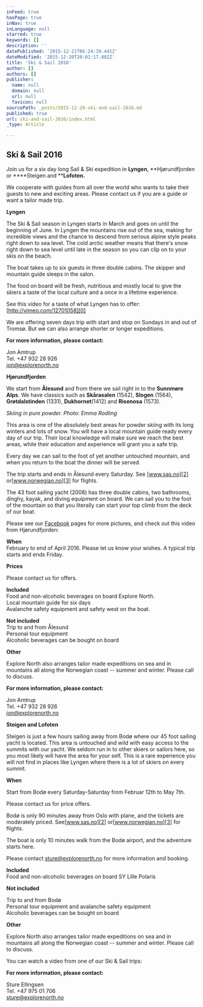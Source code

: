 ```yaml
---
inFeed: true
hasPage: true
inNav: true
inLanguage: null
starred: true
keywords: []
description: ''
datePublished: '2015-12-21T06:24:39.441Z'
dateModified: '2015-12-20T20:01:17.882Z'
title: 'Ski & Sail 2016'
author: []
authors: []
publisher:
  name: null
  domain: null
  url: null
  favicon: null
sourcePath: _posts/2015-12-20-ski-and-sail-2016.md
published: true
url: ski-and-sail-2016/index.html
_type: Article

---
```

## Ski & Sail 2016

Join us for a six day long Sail & Ski expedition in **Lyngen**, **Hjørundfjorden or ****Steigen and ****Lofoten.**

We cooperate with guides from all over the world who wants to take their guests to new and exciting areas. Please contact us if you are a guide or want a tailor made trip.

**Lyngen**

The Ski & Sail season in Lyngen starts in March and goes on until the beginning of June.  In Lyngen the mountains rise out of the sea, making for incredible views and the chance to descend from serious alpine style peaks right down to sea level.  The cold arctic weather means that there's snow right down to sea level until late in the season so you can clip on to your skis on the beach.

The boat takes up to six guests in three double cabins. The skipper and mountain guide sleeps in the salon.

The food on board will be fresh, nutritious and mostly local to give the skiers a taste of the local culture and a once in a lifetime experience.

See this video for a taste of what Lyngen has to offer:[http://vimeo.com/12701058][0]

We are offering seven days trip with start and stop on Sundays in and out of Tromsø. But we can also arrange shorter or longer expeditions.

**For more information, please contact:**

Jon Amtrup  
Tel. +47 932 28 926  
[jon@explorenorth.no][1]

**Hjørundfjorden**

We start from **Ålesund** and from there we sail right in to the **Sunnmøre Alps**. We have classics such as **Skårasalen** (1542), **Slogen** (1564), **Grøtdalstinden** (1331), **Dukhornet**(1412) and **Risenosa** (1573).

_Skiing in pure powder. Photo: Emma Rodling_

This area is one of the absolutely best areas for powder skiing with its long winters and lots of snow. You will have a local mountain guide ready every day of our trip. Their local knowledge will make sure we reach the best areas, while their education and experience will grant you a safe trip.

Every day we can sail to the foot of yet another untouched mountain, and when you return to the boat the dinner will be served.

The trip starts and ends in Ålesund every Saturday. See [www.sas.no][2] or[www.norwegian.no][3] for flights.

The 43 foot sailing yacht (2008) has three double cabins, two bathrooms, dinghy, kayak, and diving equipment on board.  We can sail you to the foot of the mountain so that you literally can start your top climb from the deck of our boat.

Please see our [Facebook][4] pages for more pictures, and check out this video from Hjørundfjorden: 

**When**  
February to end of April 2016\. Please let us know your wishes. A typical trip starts and ends Friday.

**Prices**

Please contact us for offers.

**Included**  
Food and non-alcoholic beverages on board Explore North.  
Local mountain guide for six days  
Avalanche safety equipment and safety west on the boat.

**Not included**  
Trip to and from Ålesund  
Personal tour equipment  
Alcoholic beverages can be bought on board

**Other**

Explore North also arranges tailor made expeditions on sea and in mountains all along the Norwegian coast -- summer and winter. Please call to discuss.

**For more information, please contact:**

Jon Amtrup  
Tel. +47 932 28 926  
[jon@explorenorth.no][1]

**Steigen and Lofoten**

Steigen is just a few hours sailing away from Bodø where our 45 foot sailing yacht is located. This area is untouched and wild with easy access to the summits with our yacht. We seldom run in to other skiers or sailors here, so you most likely will have the area for your self. This is a rare experience you will not find in places like Lyngen where there is a lot of skiers on every summit.

**When**

Start from Bodø every Saturday-Saturday from Februar 12th to May 7th.

Please contact us for price offers.

Bodø is only 90 minutes away from Oslo with plane, and the tickets are moderately priced. See[www.sas.no][2] or[www.norwegian.no][3] for flights.

The boat is only 10 minutes walk from the Bodø airport, and the adventure starts here.

Please contact [sture@explorenorth.no][5] for more information and booking.

**Included**  
Food and non-alcoholic beverages on board SY Lille Polaris

**Not included**

Trip to and from Bodø  
Personal tour equipment and avalanche safety equipment  
Alcoholic beverages can be bought on board

**Other**

Explore North also arranges tailor made expeditions on sea and in mountains all along the Norwegian coast -- summer and winter. Please call to discuss.

You can watch a video from one of our Ski & Sail trips:

**For more information, please contact:**

Sture Ellingsen  
Tel. +47 975 01 706  
[sture@explorenorth.no][5]

[0]: http://vimeo.com/12701058
[1]: mailto:jon@explorenorth.no
[2]: http://www.sas.no/
[3]: http://www.norwegian.no/
[4]: http://www.facebook.com/pages/Blommenholm/Explore-North/16397835793?ref=ts#/group.php?gid=6028600764&ref=ts
[5]: mailto:sture@explorenorth.no